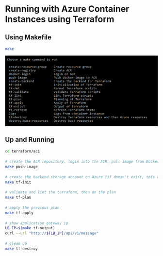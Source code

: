 # Running with Azure Container Instances using Terraform

## Using Makefile

```bash
make
```
![image](./make.PNG)

## Up and Running

```bash
cd terraform/aci

# create the ACR repository, login into the ACR, pull image from DockerHub and pushes the image to ACR
make push-image

# create the backend storage account on Azure (if doesn't exist, this could take a few minutes) and initializes the terraform
make tf-init

# validate and lint the terraform, then do the plan
make tf-plan

# apply the previous plan
make tf-apply

# show application gateway ip
LB_IP=$(make tf-output)
curl --url "http://${LB_IP}/api/v1/message"

# clean up
make tf-destroy
```
